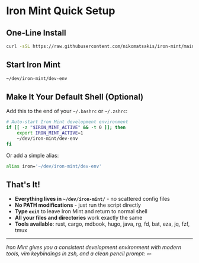 # Iron Mint Quick Setup

## One-Line Install

```bash
curl -sSL https://raw.githubusercontent.com/nikomatsakis/iron-mint/main/install.sh | bash
```

## Start Iron Mint

```bash
~/dev/iron-mint/dev-env
```

## Make It Your Default Shell (Optional)

Add this to the end of your `~/.bashrc` or `~/.zshrc`:

```bash
# Auto-start Iron Mint development environment
if [[ -z "$IRON_MINT_ACTIVE" && -t 0 ]]; then
    export IRON_MINT_ACTIVE=1
    ~/dev/iron-mint/dev-env
fi
```

Or add a simple alias:

```bash
alias iron='~/dev/iron-mint/dev-env'
```

## That's It!

- **Everything lives in `~/dev/iron-mint/`** - no scattered config files
- **No PATH modifications** - just run the script directly
- **Type `exit`** to leave Iron Mint and return to normal shell
- **All your files and directories** work exactly the same
- **Tools available**: rust, cargo, mdbook, hugo, java, rg, fd, bat, eza, jq, fzf, tmux

---

*Iron Mint gives you a consistent development environment with modern tools, vim keybindings in zsh, and a clean pencil prompt: `✏️  `*
